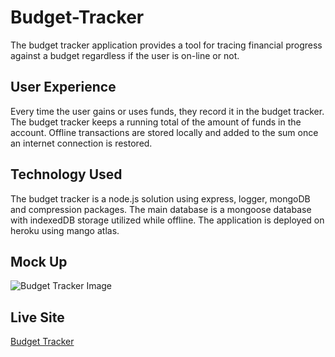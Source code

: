 # Budget-Tracker

The budget tracker application provides a tool for tracing financial progress against a budget regardless if the user is on-line or not. 

## User Experience

Every time the user gains or uses funds, they record it in the budget tracker. The budget tracker keeps a running total of the amount of funds in the account. Offline transactions are stored locally and added to the sum once an internet connection is restored. 

## Technology Used

The budget tracker is a node.js solution using express, logger, mongoDB and compression packages. The main database is a mongoose database with indexedDB storage utilized while offline. The application is deployed on heroku using mango atlas. 

## Mock Up

![Budget Tracker Image]()

## Live Site
[Budget Tracker](https://budget-tracker-cs.herokuapp.com/)
